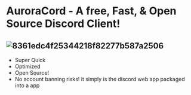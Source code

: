 # AuroraCord - A free, Fast, & Open Source Discord Client!

![8361edc4f25344218f82277b587a2506](https://github.com/colebolebole/AuroraCord/assets/88512222/e689b999-e9ff-4c25-883a-de9feb3de311)
---
- Super Quick
- Optimized
- Open Source!
- No account banning risks! it simply is the discord web app packaged into a app
